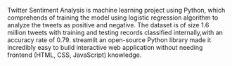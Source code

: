 Twitter Sentiment Analysis is machine learning project using Python, which comprehends of training the model using logistic regression algorithm to analyze the tweets as positive and negative. The dataset is of size 1.6 million tweets with training and testing records classified internally,with an accuracy rate of 0.79. streamlit an open-source Python library made it incredibly easy to build interactive web application without needing frontend (HTML, CSS, JavaScript) knowledge.
